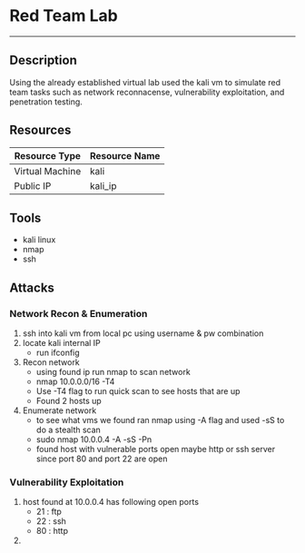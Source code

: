# Red Team Lab
---
## Description 
Using the already established virtual lab used the kali vm to simulate red team tasks such as network reconnacense, vulnerability exploitation, and penetration testing. 



## Resources 
|Resource Type | Resource Name |
|------------|-----------------|
|Virtual Machine | kali |
| Public IP | kali_ip |

## Tools
- kali linux
- nmap
- ssh


## Attacks
### Network Recon & Enumeration
1. ssh into kali vm from local pc using username & pw combination
2. locate kali internal IP
   - run ifconfig 
3. Recon network
    - using found ip run nmap to scan network
    - nmap 10.0.0.0/16 -T4 
    - Use -T4 flag to run quick scan to see hosts that are up
    - Found 2 hosts up
4. Enumerate network
     - to see what vms we found ran nmap using -A flag and used -sS to do a stealth scan
     - sudo nmap 10.0.0.4 -A -sS -Pn
     - found host with vulnerable ports open maybe http or ssh server since port 80 and port 22 are open
### Vulnerability Exploitation
1. host found at 10.0.0.4 has following open ports
     - 21 : ftp
     - 22 : ssh
     - 80 : http
2. 
    

